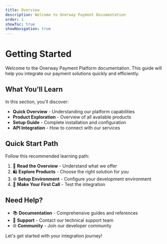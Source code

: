 ```yaml
---
title: Overview
description: Welcome to Onerway Payment Documentation
order: 1
showToc: true
showNavigation: true
---
```


# Getting Started

Welcome to the Onerway Payment Platform documentation. This
guide will help you integrate our payment solutions quickly
and efficiently.

## What You'll Learn

In this section, you'll discover:

- **Quick Overview** - Understanding our platform
  capabilities
- **Product Exploration** - Overview of all available
  products
- **Setup Guide** - Complete installation and configuration
- **API Integration** - How to connect with our services

## Quick Start Path

Follow this recommended learning path:

1. 📖 **Read the Overview** - Understand what we offer
2. 🛍️ **Explore Products** - Choose the right solution for
   you
3. ⚙️ **Setup Environment** - Configure your development
   environment
4. 🚀 **Make Your First Call** - Test the integration

## Need Help?

- 📚 **Documentation** - Comprehensive guides and references
- 💬 **Support** - Contact our technical support team
- 🌐 **Community** - Join our developer community

Let's get started with your integration journey!
